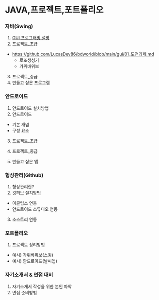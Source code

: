 # JAVA,프로젝트,포트폴리오

### 자바(Swing)
1. [GUI 프로그래밍 설명](https://github.com/LucasDev86/bdworld/blob/main/gui/gui.md)
2. 프로젝트_초급
  * https://github.com/LucasDev86/bdworld/blob/main/gui/01_도전과제.md
    - 로또생성기
    - 가위바위보
    
3. 프로젝트_중급
4. 만들고 싶은 프로그램

### 안드로이드
 1. 안드로이드 설치방법
 2. 안드로이드
   - 기본 개념
   - 구성 요소
 3. 프로젝트_초급

 4. 프로젝트_중급

 5. 만들고 싶은 앱

### 형상관리(Github)
 1. 형상관리란?
 2. 깃허브 설치방법
   - 이클립스 연동
   - 안드로이드 스튜디오 연동
 3. 소스트리 연동

### 포트폴리오
 1. 프로젝트 정리방법
   - 예시) 가위바위보(스윙)
   - 예시) 안드로이드(날씨앱)
  
### 자기소개서 & 면접 대비
 1. 자기소개서 작성을 위한 본인 파악
 2. 면접 준비방법



